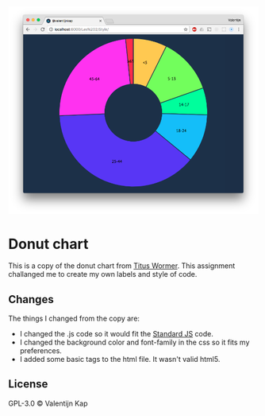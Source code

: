 ![Donut chart from Titus Wormer](preview.png)

# Donut chart

This is a copy of the donut chart from [Titus Wormer](https://github.com/valentijnkap/course-17-18/tree/master/site/class-2-style/wooorm). This assignment challanged me to create my own labels and style of code. 


## Changes

The things I changed from the copy are:

* I changed the .js code so it would fit the [Standard JS](https://github.com/standard/standard) code.
* I changed the background color and font-family in the css so it fits my preferences.
* I added some basic tags to the html file. It wasn't valid html5.


## License

GPL-3.0 © Valentijn Kap